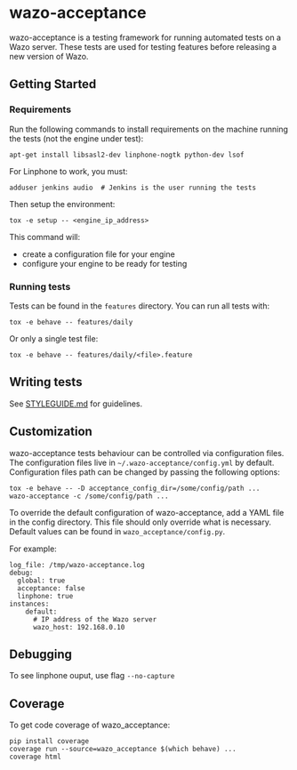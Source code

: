 # wazo-acceptance

wazo-acceptance is a testing framework for running automated tests on a Wazo server.
These tests are used for testing features before releasing a new version of Wazo.


## Getting Started

### Requirements

Run the following commands to install requirements on the machine running the
tests (not the engine under test):

    apt-get install libsasl2-dev linphone-nogtk python-dev lsof

For Linphone to work, you must:

    adduser jenkins audio  # Jenkins is the user running the tests

Then setup the environment:

    tox -e setup -- <engine_ip_address>

This command will:

  - create a configuration file for your engine
  - configure your engine to be ready for testing


### Running tests

Tests can be found in the ```features``` directory. You can run all tests with:

    tox -e behave -- features/daily

Or only a single test file:

    tox -e behave -- features/daily/<file>.feature


## Writing tests

See [STYLEGUIDE.md](STYLEGUIDE.md) for guidelines.


## Customization

wazo-acceptance tests behaviour can be controlled via configuration files. The
configuration files live in `~/.wazo-acceptance/config.yml` by default.
Configuration files path can be changed by passing the following options:

    tox -e behave -- -D acceptance_config_dir=/some/config/path ...
    wazo-acceptance -c /some/config/path ...
    
To override the default configuration of wazo-acceptance, add a YAML file in the
config directory. This file should only override what is necessary. Default
values can be found in `wazo_acceptance/config.py`.

For example:

    log_file: /tmp/wazo-acceptance.log
    debug:
      global: true
      acceptance: false
      linphone: true
    instances:
        default:
          # IP address of the Wazo server
          wazo_host: 192.168.0.10


## Debugging

To see linphone ouput, use flag `--no-capture`


## Coverage

To get code coverage of wazo_acceptance:

    pip install coverage
    coverage run --source=wazo_acceptance $(which behave) ...
    coverage html
